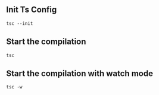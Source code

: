 ## Init Ts Config ##
`tsc --init`

## Start the compilation ##
`tsc`

## Start the compilation with watch mode ## 
`tsc -w`